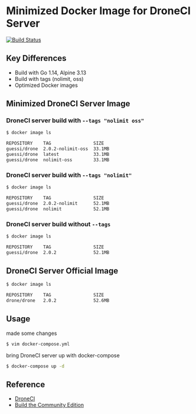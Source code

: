 # Minimized Docker Image for DroneCI Server

[![Build Status](https://cloud.drone.io/api/badges/guessi/drone-server-images/status.svg)](https://cloud.drone.io/guessi/drone-server-images)

## Key Differences

- Build with Go 1.14, Alpine 3.13
- Build with tags (nolimit, oss)
- Optimized Docker images

## Minimized DroneCI Server Image

### DroneCI server build with `--tags "nolimit oss"`

```bash
$ docker image ls

REPOSITORY    TAG                SIZE
guessi/drone  2.0.2-nolimit-oss  33.1MB
guessi/drone  latest             33.1MB
guessi/drone  nolimit-oss        33.1MB
```

### DroneCI server build with `--tags "nolimit"`

```bash
$ docker image ls

REPOSITORY    TAG                SIZE
guessi/drone  2.0.2-nolimit      52.1MB
guessi/drone  nolimit            52.1MB
```

### DroneCI server build without `--tags`

```bash
$ docker image ls

REPOSITORY    TAG                SIZE
guessi/drone  2.0.2              52.1MB
```

## DroneCI Server Official Image

```bash
$ docker image ls

REPOSITORY    TAG                SIZE
drone/drone   2.0.2              52.6MB
```

## Usage

made some changes

```bash
$ vim docker-compose.yml
```

bring DroneCI server up with docker-compose

```bash
$ docker-compose up -d
```

## Reference

- [DroneCI](https://github.com/drone/drone)
- [Build the Community Edition](https://github.com/drone/drone/blob/master/BUILDING_OSS)
